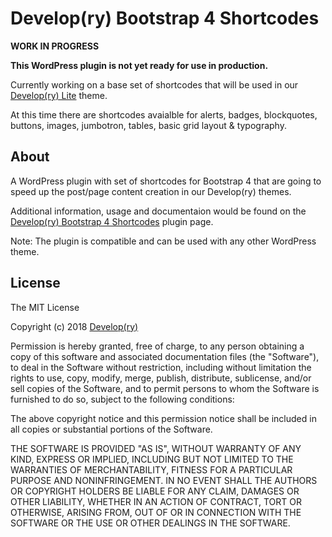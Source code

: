 # Develop(ry) Bootstrap 4 Shortcodes

**WORK IN PROGRESS**

**This WordPress plugin is not yet ready for use in production.** 

Currently working on a base set of shortcodes that will be used in our 
[Develop(ry) Lite](https://github.com/krasenslavov/developry-lite) theme. 

At this time there are shortcodes avaialble for alerts, badges, blockquotes, 
buttons, images, jumbotron, tables, basic grid layout & typography.

## About

A WordPress plugin with set of shortcodes for Bootstrap 4 that are going to 
speed up the post/page content creation in our Develop(ry) themes. 

Additional information, usage and documentaion would be found on the 
[Develop(ry) Bootstrap 4 Shortcodes](http://developry.com/developry-bs4-shortcodes) 
plugin page.

Note: The plugin is compatible and can be used with any other WordPress theme.

## License

The MIT License

Copyright (c) 2018 [Develop(ry)](http://developry.com)

Permission is hereby granted, free of charge, to any person obtaining a copy 
of this software and associated documentation files (the "Software"), to deal 
in the Software without restriction, including without limitation the rights to 
use, copy, modify, merge, publish, distribute, sublicense, and/or sell copies of 
the Software, and to permit persons to whom the Software is furnished to do so, 
subject to the following conditions:

The above copyright notice and this permission notice shall be included in all 
copies or substantial portions of the Software.

THE SOFTWARE IS PROVIDED "AS IS", WITHOUT WARRANTY OF ANY KIND, EXPRESS OR 
IMPLIED, INCLUDING BUT NOT LIMITED TO THE WARRANTIES OF MERCHANTABILITY, 
FITNESS FOR A PARTICULAR PURPOSE AND NONINFRINGEMENT. IN NO EVENT SHALL THE 
AUTHORS OR COPYRIGHT HOLDERS BE LIABLE FOR ANY CLAIM, DAMAGES OR OTHER 
LIABILITY, WHETHER IN AN ACTION OF CONTRACT, TORT OR OTHERWISE, ARISING FROM, 
OUT OF OR IN CONNECTION WITH THE SOFTWARE OR THE USE OR OTHER DEALINGS IN THE 
SOFTWARE.
